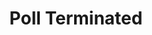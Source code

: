 ---
title: Poll Terminated
description: Trigger for when a Twitch Poll is Terminated
version: 0.0.50
twitchService: EventSub
variables:
  - name: poll.Id
    type: string
    description: Twitch's internal id for the poll
  - name: poll.StartedAt
    type: DateTime
    description: The timestamp that the poll was created
    value: 8/4/2023 10:56:06 AM
  - name: poll.Duration
    type: number
    description: The duration of the poll in seconds
    value: 300
  - name: poll.DurationRemaining
    type: number
    description: How many seconds the poll has remaining
    value: 0
  - name: poll.choices.count
    type: number
    description: The number of choices in the poll
    value: 3
  - name: poll.choice#.title
    type: string
    description: The title of this choice
    value: Choice 1
  - name: poll.choice#.votes
    type: number
    description: The number of regular votes of this choice
    value: 10
  - name: poll.choice#.rewardVotes
    type: number
    description: The total number of reward based votes of this choice
    value: 7
  - name: poll.choice#.totalVotes
    type: number
    description: The total number of votes for this choice
    value: 17
  - name: poll.votes
    type: number
    description: The total number of regular votes
    value: 30
  - name: poll.rewardVotes
    type: number
    description: The total number of reward based votes
    value: 19
  - name: poll.totalVotes
    type: number
    description: The total number of votes
    value: 49
  - name: poll.endedAt
    type: DateTime
    description: The timestamp that the poll ended
    value: 8/4/2023 10:56:06 AM
  - name: poll.winningIndex
    type: number
    description: The index of the winning choice
    value: 2
  - name: poll.winningIndex.id
    type: number
    description: The id of the winning choice
  - name: poll.winningIndex.title
    type: number
    description: The title of the winning choice
    value: Choice 2
  - name: poll.winningIndex.votes
    type: number
    description: The number of regular votes from the winning choice
    value: 20
  - name: poll.winningIndex.rewardVotes
    type: number
    description: The number of reward based votes from the winning choice
    value: 10
  - name: poll.winningIndex.votes
    type: number
    description: The number votes from the winning choice
    value: 30
  - name: poll._json
    type: string
    description: All the variables in a JSON Object
---